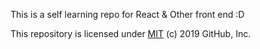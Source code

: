 This is a self learning repo for React & Other front end :D

This repository is licensed under [MIT](../LICENSE) (c) 2019 GitHub, Inc.
